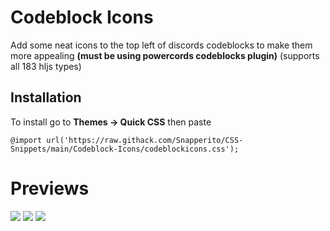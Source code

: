 # Codeblock Icons
Add some neat icons to the top left of discords codeblocks to make them more appealing **(must be using powercords codeblocks plugin)** (supports all 183 hljs types)

## Installation
To install go to **Themes -> Quick CSS** then paste 
```
@import url('https://raw.githack.com/Snapperito/CSS-Snippets/main/Codeblock-Icons/codeblockicons.css');

```

# Previews


![](https://media.discordapp.net/attachments/755125985330069599/770834128206692372/unknown.png)
![](https://media.discordapp.net/attachments/755125985330069599/770834173026893894/unknown.png)
![](https://media.discordapp.net/attachments/755125985330069599/770834227997835264/unknown.png)
